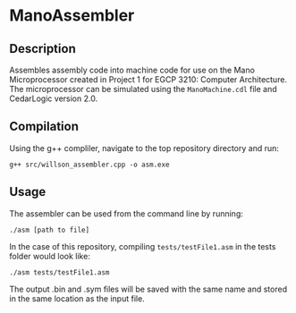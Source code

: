 # ManoAssembler

## Description
Assembles assembly code into machine code for use on the Mano Microprocessor created in Project 1 for EGCP 3210: Computer Architecture. The microprocessor can be simulated using the `ManoMachine.cdl` file and CedarLogic version 2.0.

## Compilation
Using the g++ compliler, navigate to the top repository directory and run:
```
g++ src/willson_assembler.cpp -o asm.exe
```

## Usage
The assembler can be used from the command line by running:
```
./asm [path to file]
```
In the case of this repository, compiling `tests/testFile1.asm` in the tests folder would look like:
```
./asm tests/testFile1.asm
```
The output .bin and .sym files will be saved with the same name and stored in the same location as the input file.